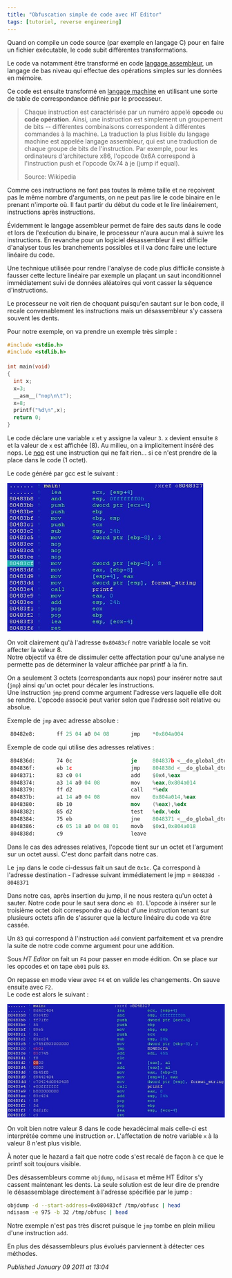 ```yaml
---
title: "Obfuscation simple de code avec HT Editor"
tags: [tutoriel, reverse engineering]
---
```


Quand on compile un code source (par exemple en langage C) pour en faire un fichier exécutable, le code subit différentes transformations.  

Le code va notamment être transformé en code [langage assembleur](http://fr.wikipedia.org/wiki/Assembleur), un langage de bas niveau qui effectue des opérations simples sur les données en mémoire.  

Ce code est ensuite transformé en [langage machine](http://fr.wikipedia.org/wiki/Langage_machine) en utilisant une sorte de table de correspondance définie par le processeur.  

> Chaque instruction est caractérisée par un numéro appelé **opcode** ou **code opération**.
> Ainsi, une instruction est simplement un groupement de bits -- différentes combinaisons correspondent à différentes commandes à la machine.
> La traduction la plus lisible du langage machine est appelée langage assembleur, qui est une traduction de chaque groupe de bits de l'instruction.
> Par exemple, pour les ordinateurs d'architecture x86, l'opcode 0x6A correspond à l'instruction push et l'opcode 0x74 à je (jump if equal).  
> 
> Source: Wikipedia

Comme ces instructions ne font pas toutes la même taille et ne reçoivent pas le même nombre d'arguments, on ne peut pas lire le code binaire en le prenant n'importe où. Il faut partir du début du code et le lire linéairement, instructions après instructions.  

Évidemment le langage assembleur permet de faire des sauts dans le code et lors de l'exécution du binaire, le processeur n'aura aucun mal à suivre les instructions. En revanche pour un logiciel désassembleur il est difficile d'analyser tous les branchements possibles et il va donc faire une lecture linéaire du code.  

Une technique utilisée pour rendre l'analyse de code plus difficile consiste à fausser cette lecture linéaire par exemple un plaçant un saut inconditionnel immédiatement suivi de données aléatoires qui vont casser la séquence d'instructions.  

Le processeur ne voit rien de choquant puisqu'en sautant sur le bon code, il recale convenablement les instructions mais un désassembleur s'y cassera souvent les dents.  

Pour notre exemple, on va prendre un exemple très simple :  

```c
#include <stdio.h>
#include <stdlib.h>

int main(void)
{
  int x;
  x=3;
  __asm__("nop\n\t");
  x=8;
  printf("%d\n",x);
  return 0;
}
```

Le code déclare une variable `x` et y assigne la valeur `3`. `x` devient ensuite `8` et la valeur de `x` est affichée (8). Au milieu, on a implicitement inséré des nops. Le [nop](http://fr.wikipedia.org/wiki/NOP) est une instruction qui ne fait rien... si ce n'est prendre de la place dans le code (1 octet).  

Le code généré par gcc est le suivant :  

![HT Editor disassembly](/assets/img/htmain.jpg)  

On voit clairement qu'à l'adresse `0x80483cf` notre variable locale se voit affecter la valeur 8.  
Notre objectif va être de dissimuler cette affectation pour qu'une analyse ne permette pas de déterminer la valeur affichée par printf à la fin.  

On a seulement 3 octets (correspondants aux nops) pour insérer notre saut (`jmp`) ainsi qu'un octet pour décaler les instructions.  
Une instruction `jmp` prend comme argument l'adresse vers laquelle elle doit se rendre. L'opcode associé peut varier selon que l'adresse soit relative ou absolue.  

Exemple de `jmp` avec adresse absolue :  

```nasm
 80482e8:       ff 25 04 a0 04 08       jmp    *0x804a004
```

Exemple de code qui utilise des adresses relatives :  

```nasm
 804836d:       74 0c                   je     804837b <__do_global_dtors_aux+0x1b>
 804836f:       eb 1c                   jmp    804838d <__do_global_dtors_aux+0x2d>
 8048371:       83 c0 04                add    $0x4,%eax
 8048374:       a3 14 a0 04 08          mov    %eax,0x804a014
 8048379:       ff d2                   call   *%edx
 804837b:       a1 14 a0 04 08          mov    0x804a014,%eax
 8048380:       8b 10                   mov    (%eax),%edx
 8048382:       85 d2                   test   %edx,%edx
 8048384:       75 eb                   jne    8048371 <__do_global_dtors_aux+0x11>
 8048386:       c6 05 18 a0 04 08 01    movb   $0x1,0x804a018
 804838d:       c9                      leave
```

Dans le cas des adresses relatives, l'opcode tient sur un octet et l'argument sur un octet aussi. C'est donc parfait dans notre cas.  

Le `jmp` dans le code ci-dessus fait un saut de `0x1c`. Ça correspond à l'adresse destination - l'adresse suivant immédiatement le jmp = `804838d - 8048371`  

Dans notre cas, après insertion du jump, il ne nous restera qu'un octet à sauter. Notre code pour le saut sera donc `eb 01`. L'opcode à insérer sur le troisième octet doit correspondre au début d'une instruction tenant sur plusieurs octets afin de s'assurer que la lecture linéaire du code va être cassée.  

Un `83` qui correspond à l'instruction `add` convient parfaitement et va prendre la suite de notre code comme argument pour une addition.  

Sous *HT Editor* on fait un `F4` pour passer en mode édition. On se place sur les opcodes et on tape `eb01` puis `83`.  

On repasse en mode view avec `F4` et on valide les changements. On sauve ensuite avec `F2`.  
Le code est alors le suivant :  

![HT Editor obfuscated code](/assets/img/htobfusc.jpg)  

On voit bien notre valeur 8 dans le code hexadécimal mais celle-ci est interprétée comme une instruction `or`. L'affectation de notre variable `x` à la valeur 8 n'est plus visible.  

À noter que le hazard a fait que notre code s'est recalé de façon à ce que le printf soit toujours visible.  

Des désassembleurs comme `objdump`, `ndisasm` et même HT Editor s'y cassent maintenant les dents. La seule solution est de leur dire de prendre le désassemblage directement à l'adresse spécifiée par le jump :  

```bash
objdump -d --start-address=0x080483cf /tmp/obfusc | head
ndisasm -e 975 -b 32 /tmp/obfusc | head
```

Notre exemple n'est pas très discret puisque le `jmp` tombe en plein milieu d'une instruction `add`.  

En plus des désassembleurs plus évolués parviennent à détecter ces méthodes.

*Published January 09 2011 at 13:04*
